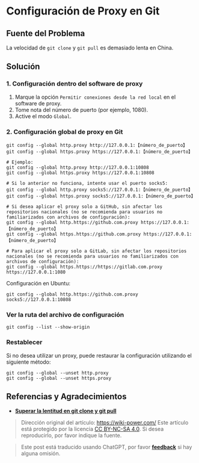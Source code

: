 # Configuración de Proxy en Git

## Fuente del Problema

La velocidad de `git clone` y `git pull` es demasiado lenta en China.

## Solución

### 1. Configuración dentro del software de proxy

1. Marque la opción `Permitir conexiones desde la red local` en el software de proxy.
2. Tome nota del número de puerto (por ejemplo, 1080).
3. Active el modo `Global`.

### 2. Configuración global de proxy en Git

```shell
git config --global http.proxy http://127.0.0.1:【número_de_puerto】
git config --global https.proxy https://127.0.0.1:【número_de_puerto】

# Ejemplo:
git config --global http.proxy http://127.0.0.1:10808
git config --global https.proxy https://127.0.0.1:10808

# Si lo anterior no funciona, intente usar el puerto socks5:
git config --global http.proxy socks5://127.0.0.1:【número_de_puerto】
git config --global https.proxy socks5://127.0.0.1:【número_de_puerto】

# Si desea aplicar el proxy solo a GitHub, sin afectar los repositorios nacionales (no se recomienda para usuarios no familiarizados con archivos de configuración):
git config --global http.https://github.com.proxy https://127.0.0.1:【número_de_puerto】
git config --global https.https://github.com.proxy https://127.0.0.1:【número_de_puerto】

# Para aplicar el proxy solo a GitLab, sin afectar los repositorios nacionales (no se recomienda para usuarios no familiarizados con archivos de configuración):
git config --global https.https://https://gitlab.com.proxy https://127.0.0.1:1080
```

Configuración en Ubuntu:

```shell
git config --global http.https://github.com.proxy socks5://127.0.0.1:10808
```

### Ver la ruta del archivo de configuración

```
git config --list --show-origin
```

### Restablecer

Si no desea utilizar un proxy, puede restaurar la configuración utilizando el siguiente método:

```shell
git config --global --unset http.proxy
git config --global --unset https.proxy
```

## Referencias y Agradecimientos

- [**Superar la lentitud en git clone y git pull**](https://c.lanmit.com/czxt/Linux/16965.html)

> Dirección original del artículo: <https://wiki-power.com/>
> Este artículo está protegido por la licencia [CC BY-NC-SA 4.0](https://creativecommons.org/licenses/by/4.0/deed.zh). Si desea reproducirlo, por favor indique la fuente.

> Este post está traducido usando ChatGPT, por favor [**feedback**](https://github.com/linyuxuanlin/Wiki_MkDocs/issues/new) si hay alguna omisión.